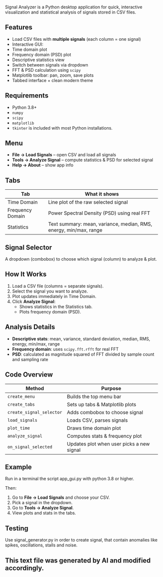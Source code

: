 
Signal Analyzer is a Python desktop application for quick, interactive visualization and statistical analysis of signals stored in CSV files.

## Features

-  Load CSV files with **multiple signals** (each column = one signal)
-  Interactive GUI:
  - Time domain plot
  - Frequency domain (PSD) plot
  - Descriptive statistics view
-  Switch between signals via dropdown
-  FFT & PSD calculation using `scipy`
-  Matplotlib toolbar: pan, zoom, save plots
-  Tabbed interface + clean modern theme

##  Requirements

- Python 3.8+
- `numpy`
- `scipy`
- `matplotlib`
- `tkinter` is included with most Python installations.

## Menu

- **File → Load Signals** – open CSV and load all signals
- **Tools → Analyze Signal** – compute statistics & PSD for selected signal
- **Help → About** – show app info

## Tabs

| Tab              | What it shows                                                     |
| ---------------- | ----------------------------------------------------------------- |
| Time Domain      | Line plot of the raw selected signal                              |
| Frequency Domain | Power Spectral Density (PSD) using real FFT                       |
| Statistics       | Text summary: mean, variance, median, RMS, energy, min/max, range |

## Signal Selector

A dropdown (combobox) to choose which signal (column) to analyze & plot.

##  How It Works

1. Load a CSV file (columns = separate signals).
2. Select the signal you want to analyze.
3. Plot updates immediately in Time Domain.
4. Click **Analyze Signal**:
   - Shows statistics in the Statistics tab.
   - Plots frequency domain (PSD).

##  Analysis Details

- **Descriptive stats**: mean, variance, standard deviation, median, RMS, energy, min/max, range
- **Frequency domain**: uses `scipy.fft.rfft` for real FFT
- **PSD**: calculated as magnitude squared of FFT divided by sample count and sampling rate

##  Code Overview

| Method                   | Purpose                                   |
| ------------------------ | ----------------------------------------- |
| `create_menu`            | Builds the top menu bar                   |
| `create_tabs`            | Sets up tabs & Matplotlib plots           |
| `create_signal_selector` | Adds combobox to choose signal            |
| `load_signals`           | Loads CSV, parses signals                 |
| `plot_time`              | Draws time domain plot                    |
| `analyze_signal`         | Computes stats & frequency plot           |
| `on_signal_selected`     | Updates plot when user picks a new signal |


##  Example

Run in a terminal the script app_gui.py with python 3.8 or higher.

Then:

1. Go to **File → Load Signals** and choose your CSV.
2. Pick a signal in the dropdown.
3. Go to **Tools → Analyze Signal**.
4. View plots and stats in the tabs.


##  Testing

Use signal_generator.py in order to create signal, that contain anomalies like spikes, oscillations, stalls and noise.


## This text file was generated by AI and modified accordingly.


